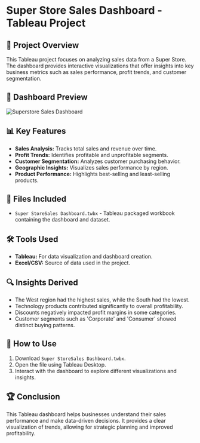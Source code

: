 # Super Store Sales Dashboard - Tableau Project

## 📌 Project Overview
This Tableau project focuses on analyzing sales data from a Super Store. The dashboard provides interactive visualizations that offer insights into key business metrics such as sales performance, profit trends, and customer segmentation.

## 📸 Dashboard Preview
![Superstore Sales Dashboard](https://github.com/user-attachments/assets/966acb70-2ea2-4a95-82b0-8a4aae0c6883)


## 📊 Key Features
- **Sales Analysis:** Tracks total sales and revenue over time.
- **Profit Trends:** Identifies profitable and unprofitable segments.
- **Customer Segmentation:** Analyzes customer purchasing behavior.
- **Geographic Insights:** Visualizes sales performance by region.
- **Product Performance:** Highlights best-selling and least-selling products.

## 📂 Files Included
- `Super StoreSales Dashboard.twbx` - Tableau packaged workbook containing the dashboard and dataset.

## 🛠️ Tools Used
- **Tableau:** For data visualization and dashboard creation.
- **Excel/CSV:** Source of data used in the project.

## 🔍 Insights Derived
- The West region had the highest sales, while the South had the lowest.
- Technology products contributed significantly to overall profitability.
- Discounts negatively impacted profit margins in some categories.
- Customer segments such as 'Corporate' and 'Consumer' showed distinct buying patterns.

## 🚀 How to Use
1. Download `Super StoreSales Dashboard.twbx`.
2. Open the file using Tableau Desktop.
3. Interact with the dashboard to explore different visualizations and insights.

## 🏆 Conclusion
This Tableau dashboard helps businesses understand their sales performance and make data-driven decisions. It provides a clear visualization of trends, allowing for strategic planning and improved profitability.


